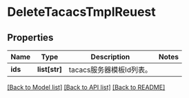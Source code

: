 # DeleteTacacsTmplReuest

## Properties
Name | Type | Description | Notes
------------ | ------------- | ------------- | -------------
**ids** | **list[str]** | tacacs服务器模板Id列表。 | 

[[Back to Model list]](../README.md#documentation-for-models) [[Back to API list]](../README.md#documentation-for-api-endpoints) [[Back to README]](../README.md)


